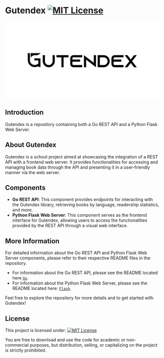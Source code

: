 # Gutendex [![MIT License](https://img.shields.io/badge/License-MIT-green.svg)](https://opensource.org/license/mit/)

![Text: Gutendex](readme/logo.jpg)

## Introduction
Gutendex is a repository containing both a Go REST API and a Python Flask Web Server.

## About Gutendex

Gutendex is a school project aimed at showcasing the integration of a REST API with a frontend web server. It provides functionalities for accessing and managing book data through the API and presenting it in a user-friendly manner via the web server.

## Components

- **Go REST API**: This component provides endpoints for interacting with the Gutendex library, retrieving books by language, readership statistics, and more.
- **Python Flask Web Server**: This component serves as the frontend interface for Gutendex, allowing users to access the functionalities provided by the REST API through a visual web interface.

## More Information

For detailed information about the Go REST API and Python Flask Web Server components, please refer to their respective README files in the repository.

- For information about the Go REST API, please see the README located here [`Go`](Go).
- For information about the Python Flask Web Server, please see the README located here: [`Flask`](Flask).

Feel free to explore the repository for more details and to get started with Gutendex!

## License
This project is licensed under:
[![MIT License](https://img.shields.io/badge/License-MIT-green.svg)](https://opensource.org/license/mit/)

You are free to download and use the code for academic or non-commercial purposes, but distribution, selling, or capitalizing on the project is strictly prohibited.